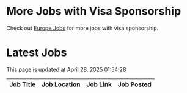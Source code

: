 # More Jobs with Visa Sponsorship

Check out [Europe Jobs](https://github.com/sureshparimi/europejobs#latest-jobs) for more jobs with visa sponsorship.

# Latest Jobs

This page is updated at April 28, 2025 01:54:28

| Job Title | Job Location | Job Link | Job Posted |
| --- | --- | --- | --- |
